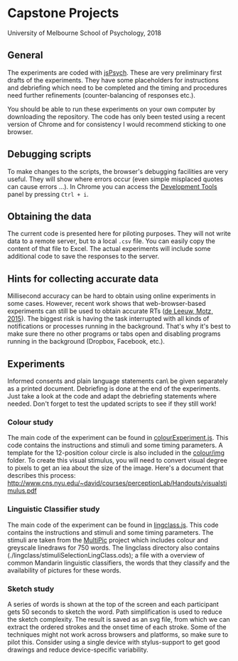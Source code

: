 # Capstone Projects 
University of Melbourne School of Psychology, 2018


## General

The experiments are coded with [jsPsych](https://www.jspsych.org/plugins/jspsych-html-keyboard-response/).
These are very preliminary first drafts of the experiments. They have some placeholders for instructions and debriefing which need to be completed and the timing and procedures need further refinements (counter-balancing of responses etc.).

You should be able to run these experiments on your own computer by downloading the repository.
The code has only been tested using a recent version of Chrome and for consistency I would recommend sticking to one browser.


## Debugging scripts
To make changes to the scripts, the browser's debugging facilities are very useful. They will show where errors occur (even simple misplaced quotes can cause errors ...). In Chrome you can access the [Development Tools](https://developers.google.com/web/tools/chrome-devtools/) panel by pressing <code>Ctrl + i</code>. 


## Obtaining the data
The current code is presented here for piloting purposes. They will not write data to a remote server,  but to a local <code>.csv</code> file. You can easily copy the content of that file to Excel. The actual experiments will include some additional code to save the responses to the server.


## Hints for collecting accurate data
Millisecond accuracy can be hard to obtain using online experiments in some cases. However, recent work shows that web-browser-based experiments can still be used to obtain accurate RTs ([de Leeuw, Motz, 2015](https://link.springer.com/article/10.3758/s13428-015-0567-2)). The biggest risk is having the task interrupted with all kinds of notifications or processes running in the background. That's why it's best to make sure there no other programs or tabs open and disabling programs running in the background (Dropbox, Facebook, etc.).



## Experiments
Informed consents and plain language statements can\ be given separately as a printed document. 
Debriefing is done at the end of the experiments. Just take a look at the code and adapt the debriefing statements where needed. Don't forget to test the updated scripts to see if they still work!

### Colour study
The main code of the experiment can be found in [colourExperiment.js](./colour/js/colourExperiment.js).
This code contains the instructions and stimuli and some timing parameters. A template for the 12-position colour circle is also included in the [colour/img](./colour/img/) folder. To create this visual stimulus, you will need to convert visual degree to pixels to get an iea about the size of the image. Here's a document that describes this process: http://www.cns.nyu.edu/~david/courses/perceptionLab/Handouts/visualstimulus.pdf



### Linguistic Classifier study
The main code of the experiment can be found in [lingclass.js](./lingclass/js/lingclass.js).
This code contains the instructions and stimuli and some timing parameters. The stimuli are taken from the [MultiPic](https://www.bcbl.eu/databases/multipic/) project which includes colour and greyscale linedraws for 750 words.
The lingclass directory also contains (./lingclass/stimuliSelectionLingClass.ods); a file with a overview of common Mandarin linguistic classifiers, the words that they classify and the availability of pictures for these words.

### Sketch study
A series of words is shown at the top of the screen and each participant gets 50 seconds to sketch the word. Path simplification is used to reduce the sketch complexity. The result is saved as an svg file, from which we can extract the ordered strokes and the onset time of each stroke. 
Some of the techniques might not work across browsers and platforms, so make sure to pilot this.
Consider using a single device with stylus-support to get good drawings and reduce device-specific variability.


